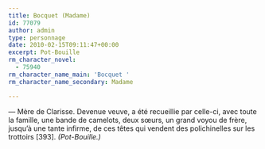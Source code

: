 ```yaml
---
title: Bocquet (Madame)
id: 77079
author: admin
type: personnage
date: 2010-02-15T09:11:47+00:00
excerpt: Pot-Bouille
rm_character_novel:
  - 75940
rm_character_name_main: 'Bocquet '
rm_character_name_secondary: Madame

---
```

— Mère de Clarisse. Devenue veuve, a été recueillie par celle-ci, avec toute la famille, une bande de camelots, deux sœurs, un grand voyou de frère, jusqu&rsquo;à une tante infirme, de ces têtes qui vendent des polichinelles sur les trottoirs [393]. _(Pot-Bouille.)_